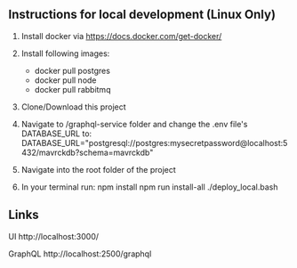 
## Instructions for local development (Linux Only)

1) Install docker via https://docs.docker.com/get-docker/

2) Install following images:
    * docker pull postgres
    * docker pull node
    * docker pull rabbitmq

3) Clone/Download this project

4) Navigate to /graphql-service folder and change the .env file's DATABASE_URL to:
DATABASE_URL="postgresql://postgres:mysecretpassword@localhost:5432/mavrckdb?schema=mavrckdb"

5) Navigate into the root folder of the project

6) In your terminal run:
    npm install
    npm run install-all
    ./deploy_local.bash


## Links
UI
http://localhost:3000/

GraphQL
http://localhost:2500/graphql



